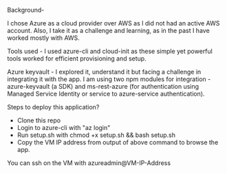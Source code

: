 Background-

I chose Azure as a cloud provider over AWS as I did not had an active AWS account. Also, I take it as a challenge and learning, as in the past I have worked mostly with AWS.


Tools used - 
I used azure-cli and cloud-init as these simple yet powerful tools worked for efficient provisioning and setup.

Azure keyvault - I explored it, understand it but facing a challenge in integrating it with the app. I am using two npm modules for integration - azure-keyvault (a SDK) and ms-rest-azure (for authentication using Managed Service Identity or service to azure-service authentication).


Steps to deploy this application?

- Clone this repo
- Login to azure-cli with "az login"
- Run setup.sh with chmod +x setup.sh && bash setup.sh
- Copy the VM IP address from output of above command to browse the app.

You can ssh on the VM with azureadmin@VM-IP-Address
